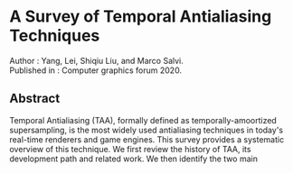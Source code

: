 # A Survey of Temporal Antialiasing Techniques
Author : Yang, Lei, Shiqiu Liu, and Marco Salvi.  
Published in : Computer graphics forum 2020.  

## Abstract 
Temporal Antialiasing (TAA), formally defined as temporally-amoortized supersampling, is the most widely used antialiasing techniques in today's real-time renderers and game engines.
This survey provides a systematic overview of this technique.
We first review the history of TAA, its development path and related work. 
We then identify the two main  

